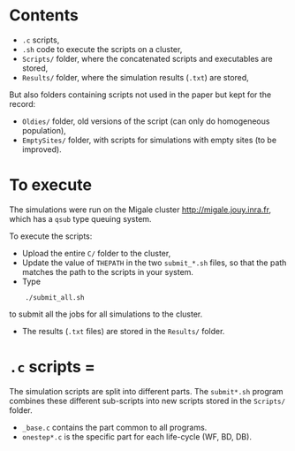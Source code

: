 <!---
README file for the C/ folder
-->

# Contents

- `.c` scripts,
- `.sh` code to execute the scripts on a cluster,
- `Scripts/` folder, where the concatenated scripts and executables are stored,
- `Results/` folder, where the simulation results (`.txt`) are stored,

But also folders containing scripts not used in the paper but kept for the record:

- `Oldies/`     folder, old versions of the script (can only do homogeneous population),
- `EmptySites/` folder, with scripts for simulations with empty sites (to be improved).

# To execute

The simulations were run on the Migale cluster <http://migale.jouy.inra.fr>, which has a `qsub` type queuing system.

To execute the scripts:

- Upload the entire `C/` folder to the cluster,
- Update the value of `THEPATH` in the two `submit_*.sh` files,
  so that the path matches the path to the scripts in your system.
- Type
```
    ./submit_all.sh
```    
   to submit all the jobs for all simulations to the cluster.
- The results (`.txt` files) are stored in the `Results/` folder.

# `.c` scripts =

The simulation scripts are split into different parts.
The `submit*.sh` program combines these different sub-scripts into new scripts stored in the `Scripts/` folder.

- `_base.c` contains the part common to all programs.
- `onestep*.c` is the specific part for each life-cycle (WF, BD, DB).
